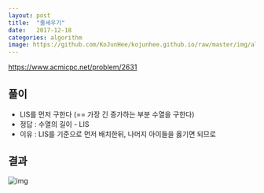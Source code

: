 ```yaml
---
layout: post
title:  "줄세우기"
date:   2017-12-18
categories: algorithm
image: https://github.com/KoJunHee/kojunhee.github.io/raw/master/img/algorithm.png
---
```


<https://www.acmicpc.net/problem/2631>

## 풀이

- LIS를 먼저 구한다 (== 가장 긴 증가하는 부분 수열을 구한다)
- 정답 : 수열의 길이 - LIS
- 이유 : LIS를 기준으로 먼저 배치한뒤, 나머지 아이들을 옳기면 되므로

## 결과

![img](https://github.com/KoJunHee/kojunhee.github.io/raw/master/img/줄세우기.png)